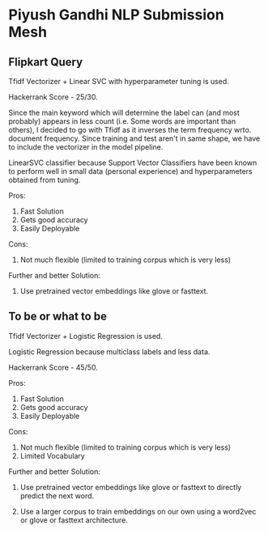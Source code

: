 # Piyush Gandhi NLP Submission Mesh


## Flipkart Query

Tfidf Vectorizer + Linear SVC with hyperparameter tuning is used.

Hackerrank Score - 25/30.

Since the main keyword which will determine the label can (and most probably)
appears in less count (i.e. Some words are important than others), I decided
to go with Tfidf as it inverses the term frequency wrto. document frequency.
Since training and test aren't in same shape, we have to include the vectorizer
in the model pipeline.

LinearSVC classifier because Support Vector Classifiers have been known to
perform well in small data (personal experience) and hyperparameters obtained
from tuning.

Pros:

1. Fast Solution
2. Gets good accuracy
3. Easily Deployable

Cons:

1. Not much flexible (limited to training corpus which is very less)

Further and better Solution:

1. Use pretrained vector embeddings like glove or fasttext.


## To be or what to be

Tfidf Vectorizer + Logistic Regression is used.

Logistic Regression because multiclass labels and less data.

Hackerrank Score - 45/50.


Pros:

1. Fast Solution
2. Gets good accuracy
3. Easily Deployable

Cons:

1. Not much flexible (limited to training corpus which is very less)
2. Limited Vocabulary

Further and better Solution:

1. Use pretrained vector embeddings like glove or fasttext to directly predict the next word.

2. Use a larger corpus to train embeddings on our own using a word2vec or glove or fasttext architecture.

